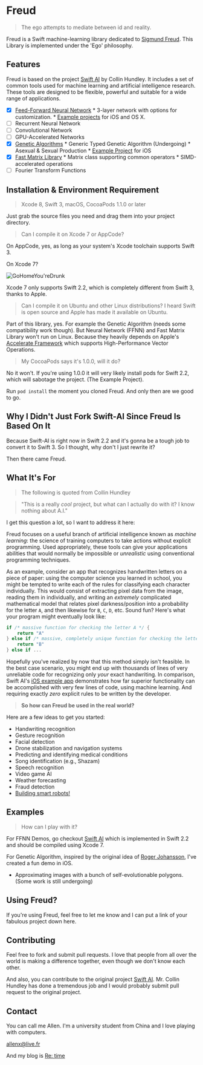 # Freud

>The ego attempts to mediate between id and reality.

Freud is a Swift machine-learning library dedicated to [Sigmund Freud](https://en.wikipedia.org/wiki/Sigmund_Freud). This Library is implemented under the 'Ego' philosophy.

## Features

Freud is based on the project [Swift AI](https://github.com/collinhundley/Swift-AI/blob/master/README.md) by Collin Hundley. It includes a set of common tools used for machine learning and artificial intelligence research. These tools are designed to be flexible, powerful and suitable for a wide range of applications.

- [x] [Feed-Forward Neural Network](https://github.com/allenx/Freud/blob/master/Freud/Model/Neural%20Networks/FFNN.md)
      * 3-layer network with options for customization.
      * [Example projects](https://github.com/collinhundley/Swift-AI/tree/master/Examples#swift-ai-examples) for iOS and OS X.
- [ ] Recurrent Neural Network
- [ ] Convolutional Network
- [ ] GPU-Accelerated Networks
- [x] [Genetic Algorithms](https://github.com/allenx/Freud/blob/master/Freud/Model/Genetic%20Algorithm/GA.md)
      * Generic Typed Genetic Algorithm (Undergoing)
      * Asexual & Sexual Production
      * [Example Project](https://github.com/allenx/Freud/blob/master/Freud/Model/Genetic%20Algorithm/Demo/GADemo.md) for iOS
- [x] [Fast Matrix Library]()
      * Matrix class supporting common operators
      * SIMD-accelerated operations
- [ ] Fourier Transform Functions

## Installation & Environment Requirement

> Xcode 8, Swift 3, macOS, CocoaPods 1.1.0 or later

Just grab the source files you need and drag them into your project directory.

> Can I compile it on Xcode 7 or AppCode?

On AppCode, yes, as long as your system's Xcode toolchain supports Swift 3.

On Xcode 7?

![GoHomeYou'reDrunk](http://ogbzxx07e.bkt.clouddn.com/GoHome.png)

Xcode 7 only supports Swift 2.2, which is completely different from Swift 3, thanks to Apple.

> Can I compile it on Ubuntu and other Linux distributions? I heard Swift is open source and Apple has made it available on Ubuntu.

Part of this library, yes. For example the Genetic Algorithm (needs some compatibility work though). But Neural Network (FFNN) and Fast Matrix Library won't run on Linux. Because they heavily depends on Apple's [Accelerate Framework](https://developer.apple.com/reference/accelerate) which supports High-Performance Vector Operations.

> My CocoaPods says it's 1.0.0, will it do?

No it won't. If you're using 1.0.0 it will very likely install pods for Swift 2.2, which will sabotage the project. (The Example Project).

Run `pod install` the moment you cloned Freud. And only then are we good to go.

## Why I Didn't Just Fork Swift-AI Since Freud Is Based On It

Because Swift-AI is right now in Swift 2.2 and it's gonna be a tough job to convert it to Swift 3. So I thought, why don't I just rewrite it? 

Then there came Freud.

## What It's For

> The following is quoted from Collin Hundley

> "This is a really *cool* project, but what can I actually do with it? I know nothing about A.I."

I get this question a lot, so I want to address it here:

Freud focuses on a useful branch of artificial intelligence known as *machine learning*: the science of training computers to take actions without explicit programming. Used appropriately, these tools can give your applications abilities that would normally be impossible or *unrealistic* using conventional programming techniques.

As an example, consider an app that recognizes handwritten letters on a piece of paper: using the computer science you learned in school, you might be tempted to write each of the rules for classifying each character individually. This would consist of extracting pixel data from the image, reading them in individually, and writing an *extremely* complicated mathematical model that relates pixel darkness/position into a probability for the letter `A`, and then likewise for `B`, `C`, `D`, etc. Sound fun? Here's what your program might eventually look like:

```swift
if /* massive function for checking the letter A */ {
    return "A"
} else if /* massive, completely unique function for checking the letter B */ { 
    return "B"
} else if ...
```

Hopefully you've realized by now that this method simply isn't feasible. In the best case scenario, you might end up with thousands of lines of very unreliable code for recognizing only *your* exact handwriting. In comparison, Swift AI's [iOS example app](https://github.com/collinhundley/Swift-AI/tree/master/Examples#ios) demonstrates how far superior functionality can be accomplished with very few lines of code, using machine learning. And requiring exactly *zero* explicit rules to be written by the developer.

>**So how can Freud be used in the real world?**

Here are a few ideas to get you started:
- Handwriting recognition
- Gesture recognition
- Facial detection
- Drone stabilization and navigation systems
- Predicting and identifying medical conditions
- Song identification (e.g., Shazam)
- Speech recognition
- Video game AI
- Weather forecasting
- Fraud detection
- [Building smart robots!](https://www.youtube.com/watch?v=99DOwLcbKl8)

## Examples

> How can I play with it?

For FFNN Demos, go checkout [Swift AI](https://github.com/collinhundley/Swift-AI/tree/master/Examples/iOS) which is implemented in Swift 2.2 and should be compiled using Xcode 7.

For Genetic Algorithm, inspired by the original idea of [Roger Johansson](https://rogerjohansson.blog/2008/12/07/genetic-programming-evolution-of-mona-lisa/), I've created a fun demo in iOS.

* Approximating images with a bunch of self-evolutionable polygons. (Some work is still undergoing)

## Using Freud?

If you're using Freud, feel free to let me know and I can put a link of your fabulous project down here.

## Contributing

Feel free to fork and submit pull requests. I love that people from all over the world is making a difference together, even though we don't know each other.

And also, you can contribute to the original project [Swift AI](https://github.com/collinhundley/Swift-AI/tree/master/Examples/iOS). Mr. Collin Hundley has done a tremendous job and I would probably submit pull request to the original project.

## Contact

You can call me Allen. I'm a university student from China and I love playing with computers.

[allenx@live.fr](mailto:allenx@live.fr)

And my blog is [Re: time](http://www.allenxa.com)

